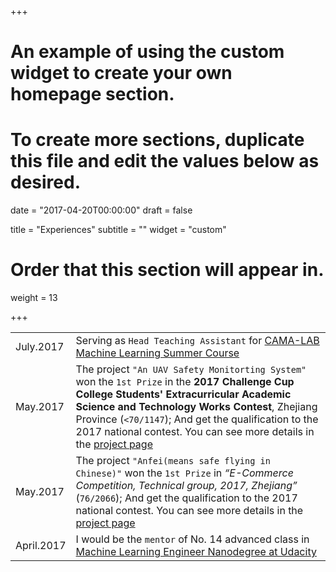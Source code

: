 +++
# An example of using the custom widget to create your own homepage section.
# To create more sections, duplicate this file and edit the values below as desired.

date = "2017-04-20T00:00:00"
draft = false

title = "Experiences"
subtitle = ""
widget = "custom"

# Order that this section will appear in.
weight = 13

+++

|||
| --- | --- |
| July.2017  | Serving as `Head Teaching Assistant` for [CAMA-LAB Machine Learning Summer Course](https://github.com/wolegechu/cama_summer_class_2017)   |
| May.2017  | The project `"An UAV Safety Monitorting System"`  won the `1st Prize` in the **2017 Challenge Cup College Students' Extracurricular Academic Science and Technology Works Contest**, Zhejiang Province (`<70/1147`); And get the qualification to the 2017 national contest. You can see more details in the [project page](project/an-quadrotor-safety-monitorting-system/)   |
| May.2017   | The project `"Anfei(means safe flying in Chinese)"` won the `1st Prize` in *“E-Commerce Competition, Technical group, 2017, Zhejiang”* (`76/2066`); And get the qualification to the 2017 national contest. You can see more details in the [project page](project/an-quadrotor-safety-monitorting-system/)  |
| April.2017 |  I would be the `mentor` of No. 14 advanced class in [Machine Learning Engineer Nanodegree at Udacity](https://cn.udacity.com/course/machine-learning-engineer-nanodegree--nd009-cn-advanced/)|
